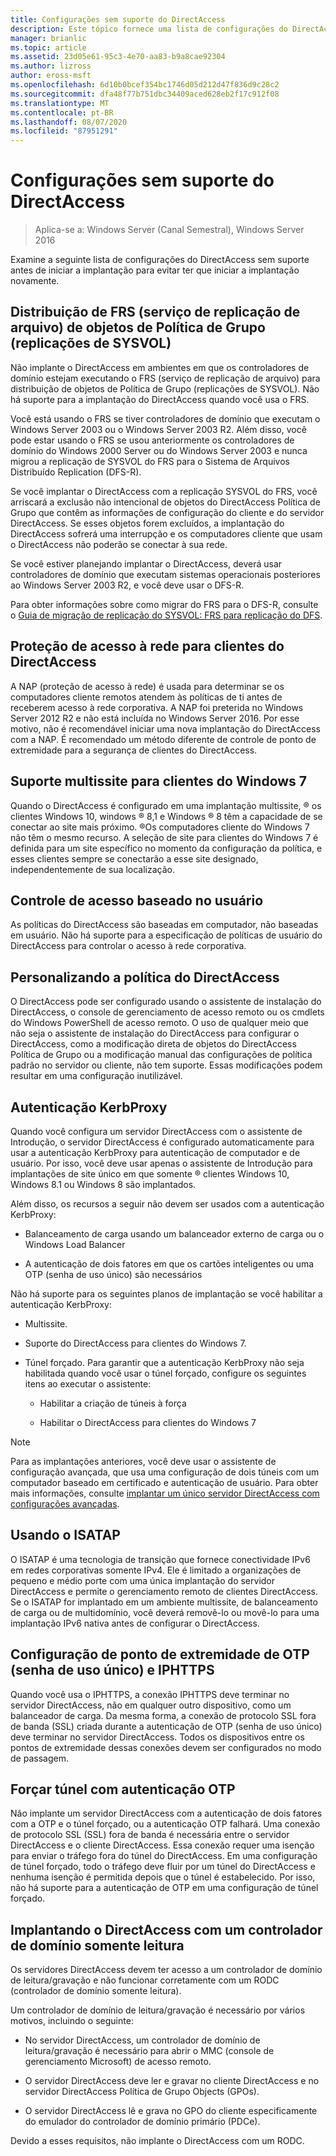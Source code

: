 ```yaml
---
title: Configurações sem suporte do DirectAccess
description: Este tópico fornece uma lista de configurações do DirectAccess sem suporte no Windows Server 2016.
manager: brianlic
ms.topic: article
ms.assetid: 23d05e61-95c3-4e70-aa83-b9a8cae92304
ms.author: lizross
author: eross-msft
ms.openlocfilehash: 6d10b0bcef354bc1746d05d212d47f836d9c28c2
ms.sourcegitcommit: dfa48f77b751dbc34409aced628eb2f17c912f08
ms.translationtype: MT
ms.contentlocale: pt-BR
ms.lasthandoff: 08/07/2020
ms.locfileid: "87951291"
---
```

# <a name="directaccess-unsupported-configurations"></a>Configurações sem suporte do DirectAccess

>Aplica-se a: Windows Server (Canal Semestral), Windows Server 2016

Examine a seguinte lista de configurações do DirectAccess sem suporte antes de iniciar a implantação para evitar ter que iniciar a implantação novamente.

## <a name="file-replication-service-frs-distribution-of-group-policy-objects-sysvol-replications"></a><a name="bkmk_frs"></a>Distribuição de FRS (serviço de replicação de arquivo) de objetos de Política de Grupo (replicações de SYSVOL)
Não implante o DirectAccess em ambientes em que os controladores de domínio estejam executando o FRS (serviço de replicação de arquivo) para distribuição de objetos de Política de Grupo (replicações de SYSVOL). Não há suporte para a implantação do DirectAccess quando você usa o FRS.

Você está usando o FRS se tiver controladores de domínio que executam o Windows Server 2003 ou o Windows Server 2003 R2. Além disso, você pode estar usando o FRS se usou anteriormente os controladores de domínio do Windows 2000 Server ou do Windows Server 2003 e nunca migrou a replicação de SYSVOL do FRS para o Sistema de Arquivos Distribuído Replication (DFS-R).

Se você implantar o DirectAccess com a replicação SYSVOL do FRS, você arriscará a exclusão não intencional de objetos do DirectAccess Política de Grupo que contêm as informações de configuração do cliente e do servidor DirectAccess. Se esses objetos forem excluídos, a implantação do DirectAccess sofrerá uma interrupção e os computadores cliente que usam o DirectAccess não poderão se conectar à sua rede.

Se você estiver planejando implantar o DirectAccess, deverá usar controladores de domínio que executam sistemas operacionais posteriores ao Windows Server 2003 R2, e você deve usar o DFS-R.

Para obter informações sobre como migrar do FRS para o DFS-R, consulte o [Guia de migração de replicação do SYSVOL: FRS para replicação do DFS](../../../storage/dfs-replication/migrate-sysvol-to-dfsr.md).

## <a name="network-access-protection-for-directaccess-clients"></a><a name="bkmk_nap"></a>Proteção de acesso à rede para clientes do DirectAccess
A NAP (proteção de acesso à rede) é usada para determinar se os computadores cliente remotos atendem às políticas de ti antes de receberem acesso à rede corporativa. A NAP foi preterida no Windows Server 2012 R2 e não está incluída no Windows Server 2016. Por esse motivo, não é recomendável iniciar uma nova implantação do DirectAccess com a NAP. É recomendado um método diferente de controle de ponto de extremidade para a segurança de clientes do DirectAccess.

## <a name="multisite-support-for-windows-7-clients"></a><a name="bkmk_multi"></a>Suporte multissite para clientes do Windows 7
Quando o DirectAccess é configurado em uma implantação multissite, &reg; os clientes Windows 10, windows &reg; 8,1 e Windows &reg; 8 têm a capacidade de se conectar ao site mais próximo.  &reg;Os computadores cliente do Windows 7 não têm o mesmo recurso. A seleção de site para clientes do Windows 7 é definida para um site específico no momento da configuração da política, e esses clientes sempre se conectarão a esse site designado, independentemente de sua localização.

## <a name="user-based-access-control"></a><a name="bkmk_user"></a>Controle de acesso baseado no usuário
As políticas do DirectAccess são baseadas em computador, não baseadas em usuário. Não há suporte para a especificação de políticas de usuário do DirectAccess para controlar o acesso à rede corporativa.

## <a name="customizing-directaccess-policy"></a><a name="bkmk_policy"></a>Personalizando a política do DirectAccess
O DirectAccess pode ser configurado usando o assistente de instalação do DirectAccess, o console de gerenciamento de acesso remoto ou os cmdlets do Windows PowerShell de acesso remoto. O uso de qualquer meio que não seja o assistente de instalação do DirectAccess para configurar o DirectAccess, como a modificação direta de objetos do DirectAccess Política de Grupo ou a modificação manual das configurações de política padrão no servidor ou cliente, não tem suporte. Essas modificações podem resultar em uma configuração inutilizável.

## <a name="kerbproxy-authentication"></a><a name="bkmk_kerb"></a>Autenticação KerbProxy
Quando você configura um servidor DirectAccess com o assistente de Introdução, o servidor DirectAccess é configurado automaticamente para usar a autenticação KerbProxy para autenticação de computador e de usuário. Por isso, você deve usar apenas o assistente de Introdução para implantações de site único em que somente &reg; clientes Windows 10, Windows 8.1 ou Windows 8 são implantados.

Além disso, os recursos a seguir não devem ser usados com a autenticação KerbProxy:

-   Balanceamento de carga usando um balanceador externo de carga ou o Windows Load Balancer

-   A autenticação de dois fatores em que os cartões inteligentes ou uma OTP (senha de uso único) são necessários

Não há suporte para os seguintes planos de implantação se você habilitar a autenticação KerbProxy:

-   Multissite.

-   Suporte do DirectAccess para clientes do Windows 7.

-   Túnel forçado. Para garantir que a autenticação KerbProxy não seja habilitada quando você usar o túnel forçado, configure os seguintes itens ao executar o assistente:

    -   Habilitar a criação de túneis à força

    -   Habilitar o DirectAccess para clientes do Windows 7

> [!NOTE]
> Para as implantações anteriores, você deve usar o assistente de configuração avançada, que usa uma configuração de dois túneis com um computador baseado em certificado e autenticação de usuário. Para obter mais informações, consulte [implantar um único servidor DirectAccess com configurações avançadas](../../remote-access/directaccess/single-server-advanced/Deploy-a-Single-DirectAccess-Server-with-Advanced-Settings.md).

## <a name="using-isatap"></a><a name="bkmk_isa"></a>Usando o ISATAP
O ISATAP é uma tecnologia de transição que fornece conectividade IPv6 em redes corporativas somente IPv4. Ele é limitado a organizações de pequeno e médio porte com uma única implantação do servidor DirectAccess e permite o gerenciamento remoto de clientes DirectAccess. Se o ISATAP for implantado em um ambiente multissite, de balanceamento de carga ou de multidomínio, você deverá removê-lo ou movê-lo para uma implantação IPv6 nativa antes de configurar o DirectAccess.

## <a name="iphttps-and-one-time-password-otp-endpoint-configuration"></a><a name="bkmk_iphttps"></a>Configuração de ponto de extremidade de OTP (senha de uso único) e IPHTTPS
Quando você usa o IPHTTPS, a conexão IPHTTPS deve terminar no servidor DirectAccess, não em qualquer outro dispositivo, como um balanceador de carga. Da mesma forma, a conexão de protocolo SSL fora de banda (SSL) criada durante a autenticação de OTP (senha de uso único) deve terminar no servidor DirectAccess. Todos os dispositivos entre os pontos de extremidade dessas conexões devem ser configurados no modo de passagem.

## <a name="force-tunnel-with-otp-authentication"></a><a name="bkmk_ft"></a>Forçar túnel com autenticação OTP
Não implante um servidor DirectAccess com a autenticação de dois fatores com a OTP e o túnel forçado, ou a autenticação OTP falhará. Uma conexão de protocolo SSL (SSL) fora de banda é necessária entre o servidor DirectAccess e o cliente DirectAccess. Essa conexão requer uma isenção para enviar o tráfego fora do túnel do DirectAccess. Em uma configuração de túnel forçado, todo o tráfego deve fluir por um túnel do DirectAccess e nenhuma isenção é permitida depois que o túnel é estabelecido. Por isso, não há suporte para a autenticação de OTP em uma configuração de túnel forçado.

## <a name="deploying-directaccess-with-a-read-only-domain-controller"></a><a name="bkmk_rodc"></a>Implantando o DirectAccess com um controlador de domínio somente leitura
Os servidores DirectAccess devem ter acesso a um controlador de domínio de leitura/gravação e não funcionar corretamente com um RODC (controlador de domínio somente leitura).

Um controlador de domínio de leitura/gravação é necessário por vários motivos, incluindo o seguinte:

-   No servidor DirectAccess, um controlador de domínio de leitura/gravação é necessário para abrir o MMC (console de gerenciamento Microsoft) de acesso remoto.

-   O servidor DirectAccess deve ler e gravar no cliente DirectAccess e no servidor DirectAccess Política de Grupo Objects (GPOs).

-   O servidor DirectAccess lê e grava no GPO do cliente especificamente do emulador do controlador de domínio primário (PDCe).

Devido a esses requisitos, não implante o DirectAccess com um RODC.

